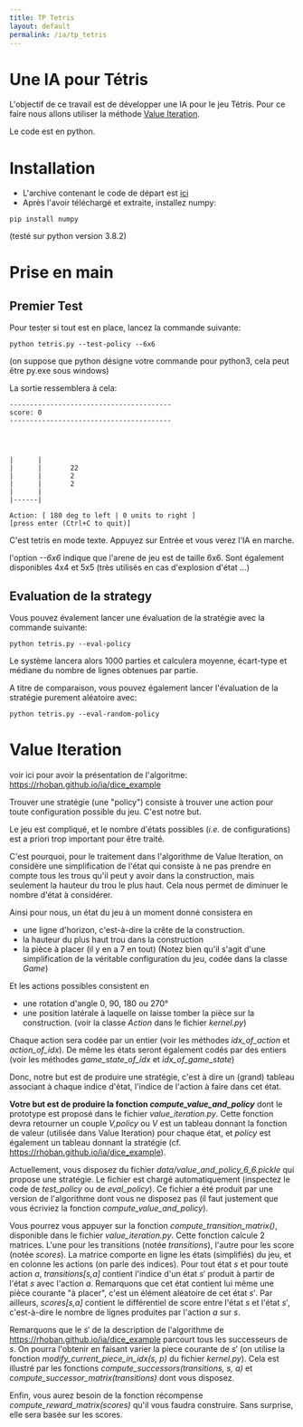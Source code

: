 ```yaml
---
title: TP Tetris
layout: default
permalink: /ia/tp_tetris
---
```


# Une IA pour Tétris

L'objectif de ce travail est de développer une IA pour le jeu Tétris. Pour ce faire nous allons utiliser la méthode [Value Iteration](/ia/dice_example).

Le code est en python.

# Installation

* L'archive contenant le code de départ est [ici](TetrisIA.zip)
* Après l'avoir téléchargé et extraite, installez numpy:
```
pip install numpy
```

(testé sur python version 3.8.2)

# Prise en main

## Premier Test

Pour tester si tout est en place, lancez la commande suivante:
```
python tetris.py --test-policy --6x6
```
(on suppose que python désigne votre commande pour python3, cela peut être py.exe sous windows)

La sortie ressemblera à cela:
```
----------------------------------------
score: 0
----------------------------------------
                    
                    
                    
                    
|      |            
|      |       22   
|      |       2    
|      |       2    
|      |            
|------|            

Action: [ 180 deg to left | 0 units to right ]
[press enter (Ctrl+C to quit)]
````

C'est tetris en mode texte. Appuyez sur Entrée et vous verez l'IA en marche.

l'option *--6x6* indique que l'arene de jeu est de taille 6x6. Sont également disponibles 4x4 et 5x5 (très utilisés en cas d'explosion d'état ...)

## Evaluation de la strategy

Vous pouvez évalement lancer une évaluation de la stratégie avec la commande suivante:

```
python tetris.py --eval-policy
```

Le système lancera alors 1000 parties et calculera moyenne, écart-type et médiane du nombre de lignes obtenues par partie.

A titre de comparaison, vous pouvez également lancer l'évaluation de la stratégie purement aléatoire avec:
```
python tetris.py --eval-random-policy
``` 

# Value Iteration

voir ici pour avoir la présentation de l'algoritme: https://rhoban.github.io/ia/dice_example

Trouver une stratégie (une "policy") consiste à trouver une action pour toute configuration possible du jeu. C'est notre but.

Le jeu est compliqué, et le nombre d'états possibles (*i.e.* de configurations) est a priori trop important pour être traité.

C'est pourquoi, pour le traitement dans l'algorithme de Value Iteration, on considère une simplification de l'état qui consiste à ne pas prendre en compte tous les trous qu'il peut y avoir dans la construction, mais seulement la hauteur du trou le plus haut. Cela nous permet de diminuer le nombre d'état à considérer.

Ainsi pour nous, un état du jeu à un moment donné consistera en
- une ligne d'horizon, c'est-à-dire la crête de la construction.
- la hauteur du plus haut trou dans la construction
- la pièce à placer (il y en a 7 en tout)
(Notez bien qu'il s'agit d'une simplification de la véritable configuration du jeu, codée dans la classe *Game*)


Et les actions possibles consistent en
- une rotation d'angle 0, 90, 180 ou 270°
- une position latérale à laquelle on laisse tomber la pièce sur la construction. (voir la classe *Action* dans le fichier *kernel.py*)

Chaque action sera codée par un entier (voir les méthodes *idx_of_action* et *action_of_idx*).
De même les états seront également codés par des entiers (voir les méthodes *game_state_of_idx* et *idx_of_game_state*)

Donc, notre but est de produire une stratégie, c'est à dire un (grand) tableau associant à chaque indice d'état, l'indice de l'action à faire dans cet état. 

**Votre but est de produire la fonction *compute_value_and_policy*** dont le prototype est proposé dans le fichier *value_iteration.py*.
Cette fonction devra retourner un couple *V,policy* ou *V* est un tableau donnant la fonction de valeur (utilisée dans Value Iteration) pour chaque état, et *policy* est également un tableau donnant la stratégie (cf. https://rhoban.github.io/ia/dice_example).

Actuellement, vous disposez du fichier *data/value_and_policy_6_6.pickle* qui propose une stratégie. Le fichier est chargé automatiquement (inspectez le code de *test_policy* ou de *eval_policy*). Ce fichier a été produit par une version de l'algorithme dont vous ne disposez pas (il faut justement que vous écriviez la fonction *compute_value_and_policy*).

Vous pourrez vous appuyer sur la fonction
*compute_transition_matrix()*, disponible dans le fichier *value_iteration.py*. Cette fonction calcule 2 matrices. L'une pour les transitions (notée *transitions*), l'autre pour les score (notée *scores*). La matrice comporte en ligne les états (simplifiés) du jeu, et en colonne les actions (on parle des indices).
Pour tout état $s$ et pour toute action $a$, *transitions[s,a]* contient l'indice d'un état $s'$ produit à partir de l'état *s* avec l'action *a*. Remarquons que cet état contient lui même une pièce courante "à placer", c'est un élément aléatoire de cet état $s'$.
Par ailleurs, *scores[s,a]* contient le différentiel de score entre l'état $s$ et l'état $s'$, c'est-à-dire le nombre de lignes produites par l'action $a$ sur $s$.

Remarquons que le $s'$ de la description de l'algorithme de https://rhoban.github.io/ia/dice_example parcourt tous les successeurs de $s$. On pourra l'obtenir en faisant varier la piece courante de $s'$ (on utilise la fonction *modify_current_piece_in_idx(s, p)* du fichier *kernel.py*). Cela est illustré par les fonctions *compute_successors(transitions, s, a)* et *compute_successor_matrix(transitions)* dont vous disposez.

Enfin, vous aurez besoin de la fonction récompense *compute_reward_matrix(scores)* qu'il vous faudra construire. Sans surprise, elle sera basée sur les scores.
